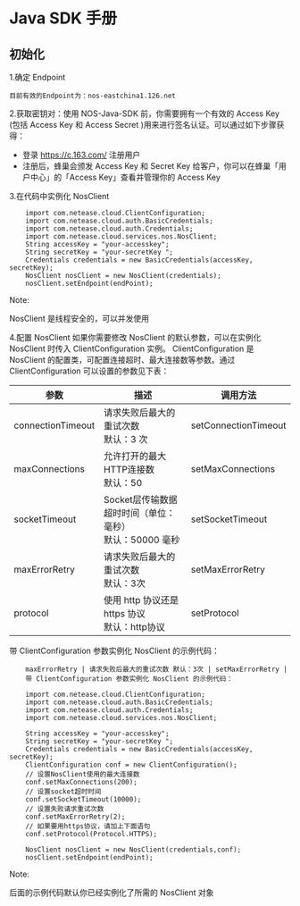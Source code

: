 # Java SDK 手册

## 初始化

1.确定 Endpoint

    目前有效的Endpoint为：nos-eastchina1.126.net

2.获取密钥对：使用 NOS-Java-SDK 前，你需要拥有一个有效的 Access Key (包括 Access Key 和 Access Secret )用来进行签名认证。可以通过如下步骤获得：

* 登录 https://c.163.com/ 注册用户
* 注册后，蜂巢会颁发 Access Key 和 Secret Key 给客户，你可以在蜂巢「用户中心」的「Access Key」查看并管理你的 Access Key

3.在代码中实例化 NosClient

        import com.netease.cloud.ClientConfiguration;
        import com.netease.cloud.auth.BasicCredentials;
        import com.netease.cloud.auth.Credentials;
        import com.netease.cloud.services.nos.NosClient;
        String accessKey = "your-accesskey";
        String secretKey = "your-secretKey ";
        Credentials credentials = new BasicCredentials(accessKey, secretKey);
        NosClient nosClient = new NosClient(credentials);
        nosClient.setEndpoint(endPoint);

<span>Note:</span><div class="alertContent">NosClient 是线程安全的，可以并发使用</div>

4.配置 NosClient 如果你需要修改 NosClient 的默认参数，可以在实例化 NosClient 时传入 ClientConfiguration 实例。 ClientConfiguration 是 NosClient 的配置类，可配置连接超时、最大连接数等参数。通过 ClientConfiguration 可以设置的参数见下表：

|        参数       |                            描述                            |       调用方法       |
|-------------------|------------------------------------------------------------|----------------------|
| connectionTimeout | 请求失败后最大的重试次数<br>默认：3 次                     | setConnectionTimeout |
| maxConnections    | 允许打开的最大HTTP连接数<br>默认：50                       | setMaxConnections    |
| socketTimeout     | Socket层传输数据超时时间（单位：毫秒）<br>默认：50000 毫秒 | setSocketTimeout     |
| maxErrorRetry     | 请求失败后最大的重试次数<br>默认：3次                      | setMaxErrorRetry     |
| protocol          | 使用 http 协议还是 https 协议<br>默认：http协议            | setProtocol          |

带 ClientConfiguration 参数实例化 NosClient 的示例代码：

        maxErrorRetry | 请求失败后最大的重试次数 默认：3次 | setMaxErrorRetry |
        带 ClientConfiguration 参数实例化 NosClient 的示例代码：
        
        import com.netease.cloud.ClientConfiguration;
        import com.netease.cloud.auth.BasicCredentials;
        import com.netease.cloud.auth.Credentials;
        import com.netease.cloud.services.nos.NosClient;
         
        String accessKey = "your-accesskey";
        String secretKey = "your-secretKey ";
        Credentials credentials = new BasicCredentials(accessKey, secretKey);
        ClientConfiguration conf = new ClientConfiguration();
        // 设置NosClient使用的最大连接数
        conf.setMaxConnections(200);
        // 设置socket超时时间
        conf.setSocketTimeout(10000);
        // 设置失败请求重试次数
        conf.setMaxErrorRetry(2);
        // 如果要用https协议，请加上下面语句
        conf.setProtocol(Protocol.HTTPS);

        NosClient nosClient = new NosClient(credentials,conf);
        nosClient.setEndpoint(endPoint);

<span>Note:</span><div class="alertContent">后面的示例代码默认你已经实例化了所需的 NosClient 对象</div>
